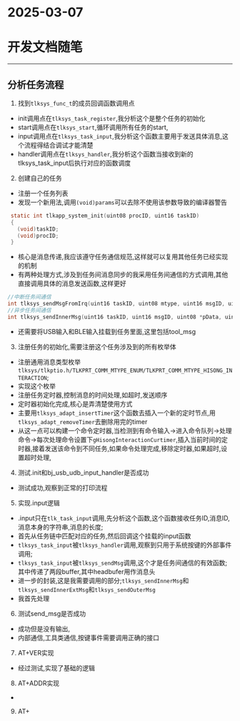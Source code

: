 # 2025-03-07
# 开发文档随笔
***
## 分析任务流程
1.  找到`tlksys_func_t`的成员回调函数调用点
  + init调用点在`tlksys_task_register`,我分析这个是整个任务的初始化
  + start调用点在`tlksys_start`,循环调用所有任务的start,
  + input调用点在`tlksys_task_input`,我分析这个函数主要用于发送具体消息,这个流程得结合调试才能清楚
  + handler调用点在`tlksys_handler`,我分析这个函数当接收到新的tlksys_task_input后执行对应的函数调度

2. 创建自己的任务
  + 注册一个任务列表
  + 发现一个新用法,调用`(void)params`可以去除不使用该参数导致的编译器警告
   ```c
    static int tlkapp_system_init(uint08 procID, uint16 taskID)
    {
      (void)taskID;
      (void)procID;
    }
   ```
  + 核心是消息传递,我应该遵守任务通信规范,这样就可以复用其他任务已经实现的机制
  + 有两种处理方式,涉及到任务间消息同步的我采用任务间通信的方式调用,其他直接调用具体的消息发送函数,这样更好
```c
//中断任务间通信
int tlksys_sendMsgFromIrq(uint16 taskID, uint08 mtype, uint16 msgID, uint08 *pData, uint16 dataLen);
//异步任务间通信
int tlksys_sendInnerMsg(uint16 taskID, uint16 msgID, uint08 *pData, uint16 dataLen);

```
  + 还需要将USB输入和BLE输入挂载到任务里面,这里包括tool_msg
3. 注册任务的初始化,需要注册这个任务涉及到的所有枚举体
  + 注册通用消息类型枚举 `tlksys/tlkptio.h/TLKPRT_COMM_MTYPE_ENUM/TLKPRT_COMM_MTYPE_HISONG_INTERACTION`;
  + 实现这个枚举
  + 注册任务定时器,控制消息的时间处理,如超时,发送顺序
  + 定时器初始化完成,核心是弄清楚使用方式
  + 主要用`tlksys_adapt_insertTimer`这个函数去插入一个新的定时节点,用`tlksys_adapt_removeTimer`去删除用完的timer
  + 从这一点可以构建一个命令定时器,当检测到有命令输入->进入命令队列->处理命令->每次处理命令设置下`gHisongInteractionCurtimer`,插入当前时间的定时器,接着发送该命令到不同任务,如果命令处理完成,移除定时器,如果超时,设置超时处理,

4. 测试.init和bj_usb_udb_input_handler是否成功
  + 测试成功,观察到正常的打印流程
5. 实现.input逻辑
  + .input只在`tlk_task_input`调用,先分析这个函数,这个函数接收任务ID,消息ID,消息本身的字符串,消息的长度;
  + 首先从任务链中匹配对应的任务,然后回调这个挂载的input函数
  + `tlksys_task_input`被`tlksys_handler`调用,观察到只用于系统按键的外部事件调用;
  + `tlksys_task_input`被`tlksys_sendMsg`调用,这个才是任务间通信的有效函数;其中传递了两段buffer,其中headbufer用作消息头
  + 进一步的封装,这是我需要调用的部分;`tlksys_sendInnerMsg`和`tlksys_sendInnerExtMsg`和`tlksys_sendOuterMsg`
  + 我首先处理
6. 测试send_msg是否成功
  + 成功但是没有输出,
  + 内部通信,工具类通信,按键事件需要调用正确的接口
7. AT+VER实现
  + 经过测试,实现了基础的逻辑
8. AT+ADDR实现
  +
9. AT+


